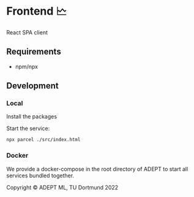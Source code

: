 # Frontend 🗠

React SPA client

## Requirements

+ npm/npx

## Development

### Local

Install the packages

Start the service:

```sh
npx parcel ./src/index.html
```
### Docker

We provide a docker-compose in the root directory of ADEPT to start all services bundled together.

Copyright © ADEPT ML, TU Dortmund 2022